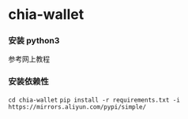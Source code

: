 # chia-wallet
### 安装 python3 
参考网上教程

### 安装依赖性
`cd chia-wallet`
`pip install -r requirements.txt -i https://mirrors.aliyun.com/pypi/simple/`

